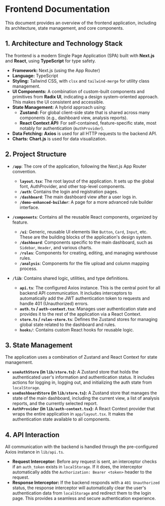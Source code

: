 # Frontend Documentation

This document provides an overview of the frontend application, including its architecture, state management, and core components.

## 1. Architecture and Technology Stack

The frontend is a modern Single Page Application (SPA) built with **Next.js** and **React**, using **TypeScript** for type safety.

- **Framework:** Next.js (using the App Router)
- **Language:** TypeScript
- **Styling:** Tailwind CSS, with `clsx` and `tailwind-merge` for utility class management.
- **UI Components:** A combination of custom-built components and primitives from **Radix UI**, indicating a design system-oriented approach. This makes the UI consistent and accessible.
- **State Management:** A hybrid approach using:
  - **Zustand:** For global client-side state that is shared across many components (e.g., dashboard view, analysis reports).
  - **React Context API:** For self-contained, feature-specific state, most notably for authentication (`AuthProvider`).
- **Data Fetching:** **Axios** is used for all HTTP requests to the backend API.
- **Charts:** **Chart.js** is used for data visualization.

## 2. Project Structure

- **`/app`**: The core of the application, following the Next.js App Router convention.
  - **`layout.tsx`**: The root layout of the application. It sets up the global font, AuthProvider, and other top-level components.
  - **`/auth`**: Contains the login and registration pages.
  - **`/dashboard`**: The main dashboard view after a user logs in.
  - **`/demo-enhanced-builder`**: A page for a more advanced rule builder interface.

- **`/components`**: Contains all the reusable React components, organized by feature.
  - **`/ui`**: Generic, reusable UI elements like `Button`, `Card`, `Input`, etc. These are the building blocks of the application's design system.
  - **`/dashboard`**: Components specific to the main dashboard, such as `Sidebar`, `Header`, and various charts.
  - **`/rules`**: Components for creating, editing, and managing warehouse rules.
  - **`/analysis`**: Components for the file upload and column mapping process.

- **`/lib`**: Contains shared logic, utilities, and type definitions.
  - **`api.ts`**: The configured Axios instance. This is the central point for all backend API communication. It includes interceptors to automatically add the JWT authentication token to requests and handle 401 (Unauthorized) errors.
  - **`auth.ts` / `auth-context.tsx`**: Manages user authentication state and provides it to the rest of the application via a React Context.
  - **`store.ts` / `rules-store.ts`**: Defines the Zustand stores for managing global state related to the dashboard and rules.
  - **`hooks/`**: Contains custom React hooks for reusable logic.

## 3. State Management

The application uses a combination of Zustand and React Context for state management.

- **`useAuthStore` (in `lib/store.ts`):** A Zustand store that holds the authenticated user's information and authentication status. It includes actions for logging in, logging out, and initializing the auth state from `localStorage`.
- **`useDashboardStore` (in `lib/store.ts`):** A Zustand store that manages the state of the main dashboard, including the current view, a list of analysis reports, and the currently selected report.
- **`AuthProvider` (in `lib/auth-context.tsx`):** A React Context provider that wraps the entire application in `app/layout.tsx`. It makes the authentication state available to all components.

## 4. API Interaction

All communication with the backend is handled through the pre-configured Axios instance in `lib/api.ts`.

- **Request Interceptor:** Before any request is sent, an interceptor checks if an `auth_token` exists in `localStorage`. If it does, the interceptor automatically adds the `Authorization: Bearer <token>` header to the request.
- **Response Interceptor:** If the backend responds with a `401 Unauthorized` status, the response interceptor will automatically clear the user's authentication data from `localStorage` and redirect them to the login page. This provides a seamless and secure authentication experience.
